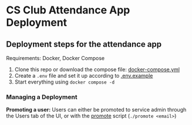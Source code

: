 # CS Club Attendance App Deployment

## Deployment steps for the attendance app

Requirements: Docker, Docker Compose

1. Clone this repo or download the compose file: [docker-compose.yml](/docker-compose.yml)
2. Create a `.env` file and set it up according to [.env.example](/.env.example)
3. Start everything using `docker compose -d`

### Managing a Deployment
**Promoting a user:** Users can either be promoted to service admin through the Users tab of the UI, or with the [promote](/promote) script (`./promote <email>`)
